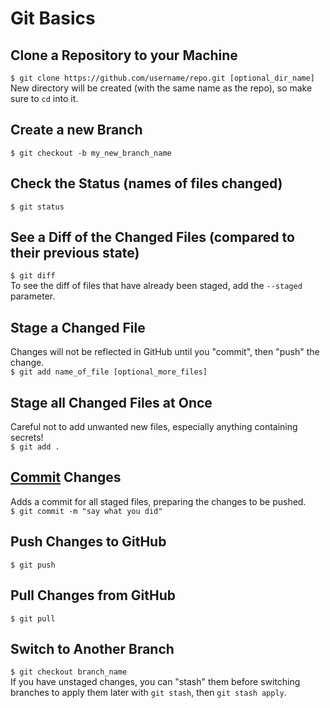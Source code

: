 # Git Basics
## Clone a Repository to your Machine
`$ git clone https://github.com/username/repo.git [optional_dir_name]`  
New directory will be created (with the same name as the repo), so make sure to `cd` into it.

## Create a new Branch
`$ git checkout -b my_new_branch_name`

## Check the Status (names of files changed)
`$ git status`  

## See a Diff of the Changed Files (compared to their previous state)
`$ git diff`  
To see the diff of files that have already been staged, add the `--staged` parameter.

## Stage a Changed File
Changes will not be reflected in GitHub until you "commit", then "push" the change.  
`$ git add name_of_file [optional_more_files]`

## Stage all Changed Files at Once
Careful not to add unwanted new files, especially anything containing secrets!  
`$ git add .`

## [Commit](https://chris.beams.io/posts/git-commit) Changes
Adds a commit for all staged files, preparing the changes to be pushed.  
`$ git commit -m "say what you did"`

## Push Changes to GitHub
`$ git push`

## Pull Changes from GitHub
`$ git pull`

## Switch to Another Branch
`$ git checkout branch_name`  
If you have unstaged changes, you can "stash" them before switching branches to apply them later with `git stash`, then `git stash apply`.
